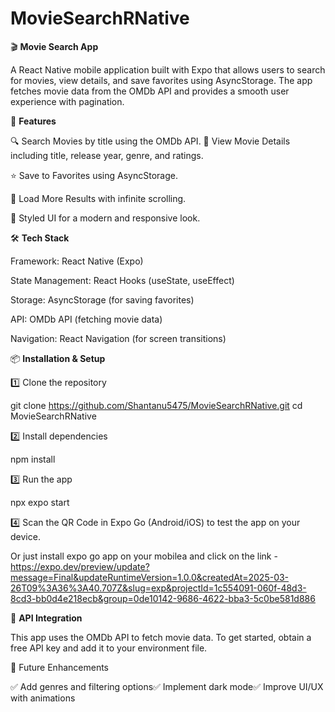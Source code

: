 # MovieSearchRNative

🎬 **Movie Search App**

A React Native mobile application built with Expo that allows users to search for movies, view details, and save favorites using AsyncStorage. The app fetches movie data from the OMDb API and provides a smooth user experience with pagination.

🚀 **Features**

🔍 Search Movies by title using the OMDb API.
📃 View Movie Details including title, release year, genre, and ratings.

⭐ Save to Favorites using AsyncStorage.

📜 Load More Results with infinite scrolling.

🎨 Styled UI for a modern and responsive look.


🛠️ **Tech Stack**

Framework: React Native (Expo)

State Management: React Hooks (useState, useEffect)

Storage: AsyncStorage (for saving favorites)

API: OMDb API (fetching movie data)

Navigation: React Navigation (for screen transitions)


📦 **Installation & Setup**

1️⃣ Clone the repository

git clone https://github.com/Shantanu5475/MovieSearchRNative.git
cd MovieSearchRNative

2️⃣ Install dependencies

npm install

3️⃣ Run the app

npx expo start

4️⃣ Scan the QR Code in Expo Go (Android/iOS) to test the app on your device.

Or just install expo go app on your mobilea and click on the link -  https://expo.dev/preview/update?message=Final&updateRuntimeVersion=1.0.0&createdAt=2025-03-26T09%3A36%3A40.707Z&slug=exp&projectId=1c554091-060f-48d3-8cd3-bb0d4e218ecb&group=0de10142-9686-4622-bba3-5c0be581d886

🔗 **API Integration**

This app uses the OMDb API to fetch movie data.
To get started, obtain a free API key and add it to your environment file.


🎯 Future Enhancements

✅ Add genres and filtering options✅ Implement dark mode✅ Improve UI/UX with animations
